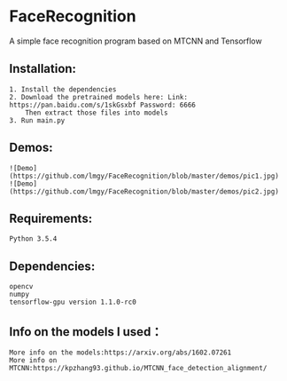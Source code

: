 # FaceRecognition
A simple face recognition program based on MTCNN and Tensorflow

## Installation:
	1. Install the dependencies
    2. Download the pretrained models here: Link: https://pan.baidu.com/s/1skGsxbf Password: 6666
        Then extract those files into models
    3. Run main.py

## Demos:
	![Demo](https://github.com/lmgy/FaceRecognition/blob/master/demos/pic1.jpg)
	![Demo](https://github.com/lmgy/FaceRecognition/blob/master/demos/pic2.jpg)
## Requirements:
    Python 3.5.4

## Dependencies:
    opencv
    numpy
    tensorflow-gpu version 1.1.0-rc0
    
## Info on the models I used：
    More info on the models:https://arxiv.org/abs/1602.07261
    More info on MTCNN:https://kpzhang93.github.io/MTCNN_face_detection_alignment/